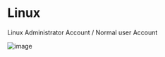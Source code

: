 # Linux

Linux Administrator Account / Normal user Account

![image](https://user-images.githubusercontent.com/87597729/177003713-67e733d3-2a1d-4c6d-9cfa-26e60127bd9a.png)
